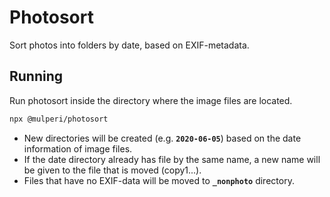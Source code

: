 # Photosort

Sort photos into folders by date, based on EXIF-metadata.

## Running

Run photosort inside the directory where the image files are located.

```sh
npx @mulperi/photosort
```

- New directories will be created (e.g. **`2020-06-05`**) based on the date information of image files.
- If the date directory already has file by the same name, a new name will be given to the file that is moved (copy1...).
- Files that have no EXIF-data will be moved to **`_nonphoto`** directory.
